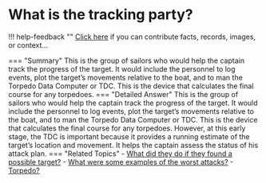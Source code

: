 # What is the tracking party?

!!! help-feedback ""
    <a href="/feedback/" data-feedback-link>Click here</a>
    if you can contribute facts, records, images, or context…

<a id="summary"></a>
=== "Summary"
    This is the group of sailors who would help the captain track the progress of the target. It would include the personnel to log events, plot the target’s movements relative to the boat, and to man the Torpedo Data Computer or TDC. This is the device that calculates the final course for any torpedoes.
=== "Detailed Answer"
    This is the group of sailors who would help the captain track the progress of the target.  It would include the personnel to log events, plot the target’s movements relative to the boat, and to man the Torpedo Data Computer or TDC.  This is the device that calculates the final course for any torpedoes.  However, at this early stage, the TDC is important because it provides a running estimate of the target’s location and movement.  It helps the captain assess the status of his attack plan.
=== "Related Topics"
    - [What did they do if they found a possible target?](./what-did-they-do-if-they-found-a-possible-target.md#summary)
    - [What were some examples of the worst attacks?](./what-were-some-examples-of-the-worst-attacks.md#summary)
    - [Torpedo?](./torpedo.md#summary)